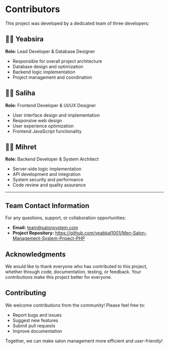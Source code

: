 # Contributors

This project was developed by a dedicated team of three developers:

## 👨‍💻 Yeabsira
**Role:** Lead Developer & Database Designer
- Responsible for overall project architecture
- Database design and optimization
- Backend logic implementation
- Project management and coordination

## 👩‍💻 Saliha  
**Role:** Frontend Developer & UI/UX Designer
- User interface design and implementation
- Responsive web design
- User experience optimization
- Frontend JavaScript functionality

## 👨‍💻 Mihret
**Role:** Backend Developer & System Architect
- Server-side logic implementation
- API development and integration
- System security and performance
- Code review and quality assurance

---

## Team Contact Information

For any questions, support, or collaboration opportunities:

- **Email:** team@salonsystem.com
- **Project Repository:** https://github.com/yeabkal1001/Men-Salon-Management-System-Project-PHP

## Acknowledgments

We would like to thank everyone who has contributed to this project, whether through code, documentation, testing, or feedback. Your contributions make this project better for everyone.

## Contributing

We welcome contributions from the community! Please feel free to:
- Report bugs and issues
- Suggest new features
- Submit pull requests
- Improve documentation

Together, we can make salon management more efficient and user-friendly!